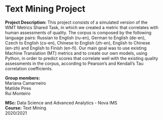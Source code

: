 # Text Mining Project

**Project Description:**
This project consists of a simulated version of the WMT Metrics Shared Task, in which we created a metric that correlates with human assessments of quality. The corpus is composed by the following language pairs: Russian to English (ru-en), German to English (de-en), Czech to English (cs-en), Chinese to English (zh-en), English to Chinese (en-zh) and English to Finish (en-fi).
Our main goal was to use existing Machine Translation (MT) metrics and to create our own models, using Python, in order to predict scores that correlate well with the existing quality assessments in the corpus, according to Pearson’s and Kendall’s Tau correlation coefficients.


**Group members:**<br>Mariana Camarneiro
<br>Matilde Pires
<br>Rui Monteiro

**MSc:** Data Science and Advanced Analytics - Nova IMS<br>
**Course:** Text Mining<br>
2020/2021
